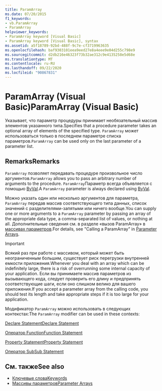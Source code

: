 ```yaml
---
title: ParamArray
ms.date: 07/20/2015
f1_keywords:
- vb.ParamArray
- ParamArray
helpviewer_keywords:
- ParamArray keyword [Visual Basic]
- ParamArray keyword [Visual Basic], syntax
ms.assetid: a5f18789-92bd-488f-9c7e-cf3719963635
ms.openlocfilehash: baf9303101eea9eed27e8a4eee9e04d255c798e9
ms.sourcegitcommit: d2db216e46323f73b32ae312c9e4135258e5d68e
ms.translationtype: MT
ms.contentlocale: ru-RU
ms.lasthandoff: 09/22/2020
ms.locfileid: "90867831"
---
```

# <a name="paramarray-visual-basic"></a><span data-ttu-id="534ac-102">ParamArray (Visual Basic)</span><span class="sxs-lookup"><span data-stu-id="534ac-102">ParamArray (Visual Basic)</span></span>

<span data-ttu-id="534ac-103">Указывает, что параметр процедуры принимает необязательный массив элементов указанного типа.</span><span class="sxs-lookup"><span data-stu-id="534ac-103">Specifies that a procedure parameter takes an optional array of elements of the specified type.</span></span> <span data-ttu-id="534ac-104">`ParamArray` может использоваться только в последнем параметре списка параметров.</span><span class="sxs-lookup"><span data-stu-id="534ac-104">`ParamArray` can be used only on the last parameter of a parameter list.</span></span>  
  
## <a name="remarks"></a><span data-ttu-id="534ac-105">Remarks</span><span class="sxs-lookup"><span data-stu-id="534ac-105">Remarks</span></span>  

 <span data-ttu-id="534ac-106">`ParamArray` позволяет передавать процедуре произвольное число аргументов.</span><span class="sxs-lookup"><span data-stu-id="534ac-106">`ParamArray` allows you to pass an arbitrary number of arguments to the procedure.</span></span> <span data-ttu-id="534ac-107">`ParamArray`Параметр всегда объявляется с помощью [ByVal](byval.md).</span><span class="sxs-lookup"><span data-stu-id="534ac-107">A `ParamArray` parameter is always declared using [ByVal](byval.md).</span></span>  
  
 <span data-ttu-id="534ac-108">Можно указать один или несколько аргументов для параметра, `ParamArray` передав массив соответствующего типа данных, список значений с разделителями-запятыми или ничего вообще.</span><span class="sxs-lookup"><span data-stu-id="534ac-108">You can supply one or more arguments to a `ParamArray` parameter by passing an array of the appropriate data type, a comma-separated list of values, or nothing at all.</span></span> <span data-ttu-id="534ac-109">Дополнительные сведения см. в разделе «вызов ParamArray» в [массивах параметров](../../programming-guide/language-features/procedures/parameter-arrays.md).</span><span class="sxs-lookup"><span data-stu-id="534ac-109">For details, see "Calling a ParamArray" in [Parameter Arrays](../../programming-guide/language-features/procedures/parameter-arrays.md).</span></span>  
  
> [!IMPORTANT]
> <span data-ttu-id="534ac-110">Всякий раз при работе с массивом, который может быть неограниченным большим, существует риск перегрузки внутренней емкости приложения.</span><span class="sxs-lookup"><span data-stu-id="534ac-110">Whenever you deal with an array which can be indefinitely large, there is a risk of overrunning some internal capacity of your application.</span></span> <span data-ttu-id="534ac-111">Если вы принимаете массив параметров из вызывающего кода, следует проверить его длину и предпринять соответствующие шаги, если оно слишком велико для вашего приложения.</span><span class="sxs-lookup"><span data-stu-id="534ac-111">If you accept a parameter array from the calling code, you should test its length and take appropriate steps if it is too large for your application.</span></span>  
  
 <span data-ttu-id="534ac-112">Модификатор `ParamArray` можно использовать в следующих контекстах:</span><span class="sxs-lookup"><span data-stu-id="534ac-112">The `ParamArray` modifier can be used in these contexts:</span></span>  
  
 [<span data-ttu-id="534ac-113">Declare Statement</span><span class="sxs-lookup"><span data-stu-id="534ac-113">Declare Statement</span></span>](../statements/declare-statement.md)  
  
 [<span data-ttu-id="534ac-114">Оператор Function</span><span class="sxs-lookup"><span data-stu-id="534ac-114">Function Statement</span></span>](../statements/function-statement.md)  
  
 [<span data-ttu-id="534ac-115">Property Statement</span><span class="sxs-lookup"><span data-stu-id="534ac-115">Property Statement</span></span>](../statements/property-statement.md)  
  
 [<span data-ttu-id="534ac-116">Оператор Sub</span><span class="sxs-lookup"><span data-stu-id="534ac-116">Sub Statement</span></span>](../statements/sub-statement.md)  
  
## <a name="see-also"></a><span data-ttu-id="534ac-117">См. также</span><span class="sxs-lookup"><span data-stu-id="534ac-117">See also</span></span>

- [<span data-ttu-id="534ac-118">Ключевые слова</span><span class="sxs-lookup"><span data-stu-id="534ac-118">Keywords</span></span>](../keywords/index.md)
- [<span data-ttu-id="534ac-119">Массивы параметров</span><span class="sxs-lookup"><span data-stu-id="534ac-119">Parameter Arrays</span></span>](../../programming-guide/language-features/procedures/parameter-arrays.md)

